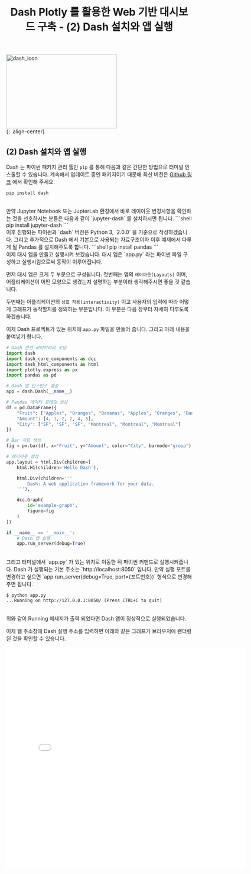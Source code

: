 ﻿---
title: "Dash Plotly 를 활용한 Web 기반 대시보드 구축 - (2) Dash 설치와 앱 실행"
last_modified_at: 2022-02-02 17:35:00 +0900
categories: 
  - Data Science
  - Tutorial
tags:
  - Dash
  - Plotly
  - Python
---

[comment]: <> (본 포스트는 [Dash 공식문서]&#40;https://dash.plotly.com/introduction&#41; 를 참고하였습니다.)

<img src="https://user-images.githubusercontent.com/44887995/152101217-ce493cae-4317-4ab1-ac83-b4b7006d2159.png" width="300px" height="200px" title="dash_icon" alt="dash_icon"><br/>
{: .align-center}

## (2) Dash 설치와 앱 실행

Dash 는 파이썬 패키지 관리 툴인 `pip` 를 통해 다음과 같은 간단한 방법으로 터미널 인스톨할 수 있습니다.
계속해서 업데이트 중인 패키지이기 때문에 최신 버전은 [Github 링크](https://github.com/plotly/plotly.py) 에서 확인해 주세요.
```shell
pip install dash
```

<br/>
만약 Jupyter Notebook 또는 JupterLab 환경에서 바로 레이아웃 변경사항을 
확인하는 것을 선호하시는 분들은 다음과 같이 `jupyter-dash` 를 설치하시면 됩니다.
```shell
pip install jupyter-dash
```

<br/>
이후 진행되는 파이썬과 `dash` 버전은 Python 3, `2.0.0` 을 기준으로 작성하겠습니다.
그리고 추가적으로 Dash 에서 기본으로 사용되는 자료구조이자 이후 예제에서 다루게 될
Pandas 를 설치해주도록 합니다.
```shell
pip install pandas
```

<br/>
이제 대시 앱을 만들고 실행시켜 보겠습니다. 대시 앱은 `app.py` 라는 파이썬 파일 구성하고 실행시킴으로써
동작이 이루어집니다.

먼저 대시 앱은 크게 두 부분으로 구성됩니다. 첫번째는 앱의 `레이아웃(Layouts)` 이며, 어플리케이션이
어떤 모양으로 생겼는지 설명하는 부분이라 생각해주시면 좋을 것 같습니다.

두번째는 어플리케이션의 `상호 작용(interactivity)` 이고 사용자의 입력에 따라 어떻게 
그래프가 동작할지를 정의하는 부분입니다. 이 부분은 다음 장부터 자세히 다루도록 하겠습니다.

이제 Dash 프로젝트가 있는 위치에 `app.py` 파일을 만들어 줍니다. 그리고 아래 내용을 붙여넣기 합니다.

```python
# Dash 관련 라이브러리 로딩
import dash
import dash_core_components as dcc
import dash_html_components as html
import plotly.express as px
import pandas as pd

# Dash 앱 인스턴스 생성
app = dash.Dash(__name__)

# Pandas 데이터 프레임 생성
df = pd.DataFrame({
    "Fruit": ["Apples", "Oranges", "Bananas", "Apples", "Oranges", "Bananas"],
    "Amount": [4, 1, 2, 2, 4, 5],
    "City": ["SF", "SF", "SF", "Montreal", "Montreal", "Montreal"]
})

# Bar 차트 생성
fig = px.bar(df, x="Fruit", y="Amount", color="City", barmode="group")

# 레이아웃 생성
app.layout = html.Div(children=[
    html.H1(children='Hello Dash'),

    html.Div(children='''
        Dash: A web application framework for your data.
    '''),

    dcc.Graph(
        id='example-graph',
        figure=fig
    )
])

if __name__ == '__main__':
    # Dash 앱 실행
    app.run_server(debug=True)
```

<br/>
그리고 터미널에서 `app.py` 가 있는 위치로 이동한 뒤 파이썬 커멘드로 실행시켜줍니다.
Dash 가 실행되는 기본 주소는 `http://localhost:8050` 입니다.
만약 실행 포트를 변경하고 싶으면 `app.run_server(debug=True, port={포트번호})` 형식으로 변경해 주면 됩니다.

```shell
$ python app.py
...Running on http://127.0.0.1:8050/ (Press CTRL+C to quit)
```

<br/>
위와 같이 Running 메세지가 출력 되었다면 Dash 앱이 정상적으로 실행되었습니다.

이제 웹 주소창에 Dash 실행 주소를 입력하면 아래와 같은 그래프가 
브라우저에 랜더링 된 것을 확인할 수 있습니다.

<iframe width="650" height="600" frameborder="0" scrolling="no" src="../../../assets/html/Dash1.html"></iframe>

[comment]: <> (//plotly.com/~shin-nyum/1.embed)

<br/>







